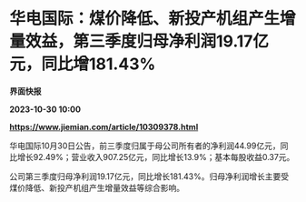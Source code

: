 # 华电国际：煤价降低、新投产机组产生增量效益，第三季度归母净利润19.17亿元，同比增181.43%
**界面快报**

**2023-10-30 10:00**

**https://www.jiemian.com/article/10309378.html**

华电国际10月30日公告，前三季度归属于母公司所有者的净利润44.99亿元，同比增长92.49%；营业收入907.25亿元，同比增长13.9%；基本每股收益0.37元。

公司第三季度归母净利润19.17亿元，同比增长181.43%。归母净利润增长主要受煤价降低、新投产机组产生增量效益等综合影响。